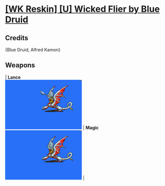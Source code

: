 # [\[WK Reskin\] \[U\] Wicked Flier by Blue Druid](./)
## Credits

{Blue Druid, Alfred Kamon}

## Weapons

| <b>Lance</b><br/><img alt="Lance animation" src="./2.%20Lance/Lance.gif"/> | <b>Magic</b><br/><img alt="Magic animation" src="./6.%20Magic/Magic.gif"/> |
